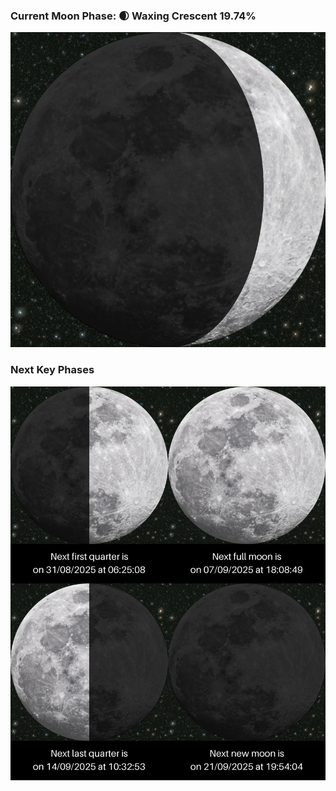 ### Current Moon Phase: 🌒 Waxing Crescent 19.74%
![Moon Phase](moonphase.png)
### Next Key Phases
![Gallery](gallery.png)